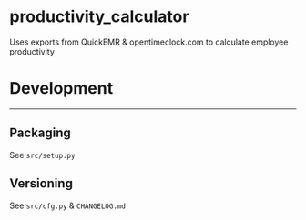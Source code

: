 # productivity_calculator

Uses exports from QuickEMR & opentimeclock.com to calculate employee productivity


# Development

---

## Packaging

See `src/setup.py`

## Versioning

See `src/cfg.py` & `CHANGELOG.md`

